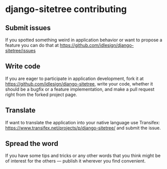 # django-sitetree contributing

## Submit issues

If you spotted something weird in application behavior or want to propose a feature
you can do that at <https://github.com/idlesign/django-sitetree/issues>

## Write code

If you are eager to participate in application development, fork it at <https://github.com/idlesign/django-sitetree>,
write your code, whether it should be a bugfix or a feature implementation, and make a pull request right
from the forked project page.

## Translate

If want to translate the application into your native language use Transifex:
<https://www.transifex.net/projects/p/django-sitetree/> and submit the issue.


## Spread the word

If you have some tips and tricks or any other words that you think might be of interest for the others — publish it
wherever you find convenient.
